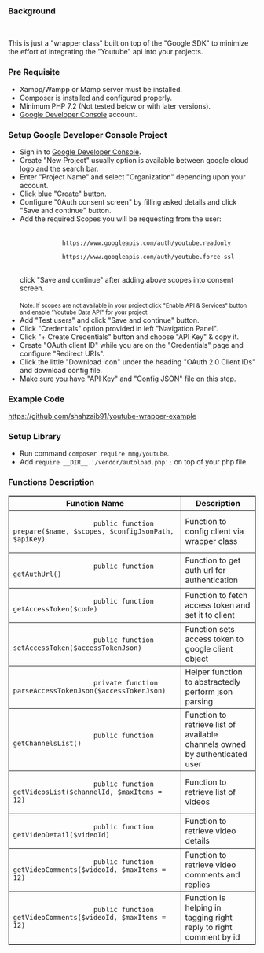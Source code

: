 <h3>Background</h3>
<br/>
<p>This is just a "wrapper class" built on top of the "Google SDK" to minimize the effort of integrating the "Youtube" api into your projects.</p>
<h3>Pre Requisite</h3>
<ul>
    <li>Xampp/Wampp or Mamp server must be installed.</li>
    <li>Composer is installed and configured properly.</li>
    <li>Minimum PHP 7.2 (Not tested below or with later versions).</li>
    <li><a href="https://console.cloud.google.com/" target="_blank">Google Developer Console</a> account.</li>
</ul>
<h3>Setup Google Developer Console Project</h3>
<ul>
    <li>Sign in to <a href="https://console.cloud.google.com/" target="_blank">Google Developer Console</a>.</li>
    <li>Create "New Project" usually option is available between google cloud logo and the search bar.</li>
    <li>Enter "Project Name" and select "Organization" depending upon your account.</li>
    <li>Click blue "Create" button.</li>
    <li>Configure "0Auth consent screen" by filling asked details and click "Save and continue" button.</li>
    <li>
        Add the required Scopes you will be requesting from the user:<br/><br/>
        <code>
            https://www.googleapis.com/auth/youtube.readonly<br/>
            https://www.googleapis.com/auth/youtube.force-ssl
        </code>
        <br/><br/>
        click "Save and continue" after adding above scopes into consent screen.
        <br/><br/>
        <small>Note: If scopes are not available in your project click "Enable API & Services" button and enable "Youtube Data API" for your project.</small>
    </li>
    <li>Add "Test users" and click "Save and continue" button.</li>
    <li>Click "Credentials" option provided in left "Navigation Panel".</li>
    <li>Click "+ Create Credentials" button and choose "API Key" & copy it.</li>
    <li>Create "OAuth client ID" while you are on the "Credentials" page and configure "Redirect URIs".</li>
    <li>Click the little "Download Icon" under the heading "OAuth 2.0 Client IDs" and download config file.</li>
    <li>Make sure you have "API Key" and "Config JSON" file on this step.</li>
</ul>
<h3>Example Code</h3>
<a target="_blank" href="https://github.com/shahzaib91/youtube-wrapper-example">https://github.com/shahzaib91/youtube-wrapper-example</a>
<h3>Setup Library</h3>
<ul>
    <li>Run command <code>composer require mmg/youtube</code>.</li>
    <li>Add <code>require __DIR__.'/vendor/autoload.php';</code> on top of your php file.</li>
</ul>
<h3>Functions Description</h3>
<table style="width:100%" border="1" cellpadding="2" cellspacing="0">
    <thead>
        <tr>
            <th>Function Name</th>
            <th>Description</th>
        </tr>
    </thead>
    <tbody>
        <tr>
            <td>
                <code>
                    public function prepare($name, $scopes, $configJsonPath, $apiKey)
                </code>
            </td>
            <td>
                Function to config client via wrapper class
            </td>
        </tr>
        <tr>
            <td>
                <code>
                    public function getAuthUrl()
                </code>
            </td>
            <td>
                Function to get auth url for authentication
            </td>
        </tr>
        <tr>
            <td>
                <code>
                    public function getAccessToken($code)
                </code>
            </td>
            <td>
                Function to fetch access token and set it to client
            </td>
        </tr>
        <tr>
            <td>
                <code>
                    public function setAccessToken($accessTokenJson)
                </code>
            </td>
            <td>
                Function sets access token to google client object
            </td>
        </tr>
        <tr>
            <td>
                <code>
                    private function parseAccessTokenJson($accessTokenJson)
                </code>
            </td>
            <td>
                Helper function to abstractedly perform json parsing
            </td>
        </tr>
        <tr>
            <td>
                <code>
                    public function getChannelsList()
                </code>
            </td>
            <td>
                Function to retrieve list of available channels owned by authenticated user
            </td>
        </tr>
        <tr>
            <td>
                <code>
                    public function getVideosList($channelId, $maxItems = 12)
                </code>
            </td>
            <td>
                Function to retrieve list of videos
            </td>
        </tr>
        <tr>
            <td>
                <code>
                    public function getVideoDetail($videoId)
                </code>
            </td>
            <td>
                Function to retrieve video details
            </td>
        </tr>
        <tr>
            <td>
                <code>
                    public function getVideoComments($videoId, $maxItems = 12)
                </code>
            </td>
            <td>
                Function to retrieve video comments and replies
            </td>
        </tr>
        <tr>
            <td>
                <code>
                    public function getVideoComments($videoId, $maxItems = 12)
                </code>
            </td>
            <td>
                Function is helping in tagging right reply to right comment by id
            </td>
        </tr>
    </tbody>
</table>